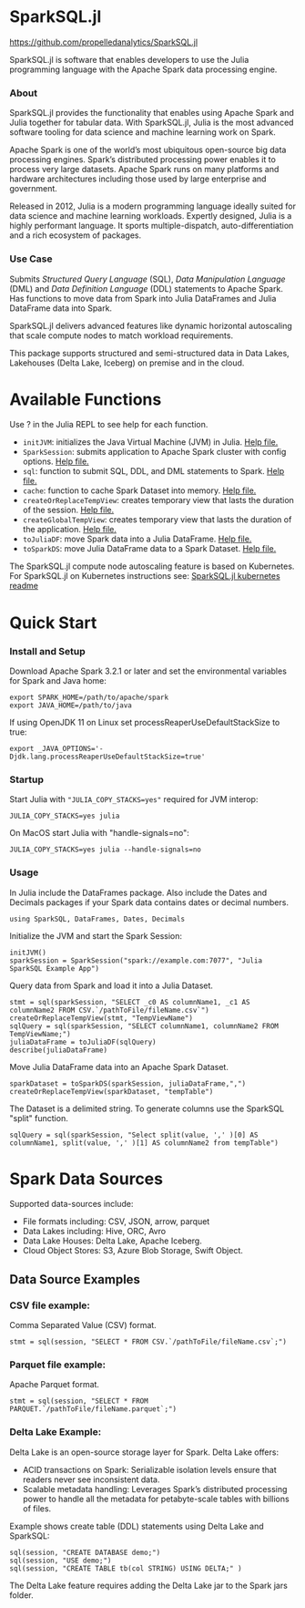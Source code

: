 # SparkSQL.jl
<https://github.com/propelledanalytics/SparkSQL.jl>

SparkSQL.jl is software that enables developers to use the Julia programming language with the Apache Spark data processing engine. 

### About
SparkSQL.jl provides the functionality that enables using Apache Spark and Julia together for tabular data. With SparkSQL.jl, Julia is the most advanced software tooling for data science and machine learning work on Spark.

Apache Spark is one of the world’s most ubiquitous open-source big data processing engines. Spark’s distributed processing power enables it to process very large datasets. Apache Spark runs on many platforms and hardware architectures including those used by large enterprise and government.

Released in 2012, Julia is a modern programming language ideally suited for data science and machine learning workloads. Expertly designed, Julia is a highly performant language. It sports multiple-dispatch, auto-differentiation and a rich ecosystem of packages.

### Use Case
Submits *Structured Query Language* (SQL), *Data Manipulation Language* (DML) and *Data Definition Language* (DDL) statements to Apache Spark.
Has functions to move data from Spark into Julia DataFrames and Julia DataFrame data into Spark. 

SparkSQL.jl delivers advanced features like dynamic horizontal autoscaling that scale compute nodes to match workload requirements. 

This package supports structured and semi-structured data in Data Lakes, Lakehouses (Delta Lake, Iceberg) on premise and in the cloud.


# Available Functions
Use ? in the Julia REPL to see help for each function.
- `initJVM`: initializes the Java Virtual Machine (JVM) in Julia. [Help file.](initJVM.md)
- `SparkSession`: submits application to Apache Spark cluster with config options. [Help file.](sparksession.md)
- `sql`: function to submit SQL, DDL, and DML statements to Spark. [Help file.](sql.md)
- `cache`: function to cache Spark Dataset into memory. [Help file.](cache.md)
- `createOrReplaceTempView`: creates temporary view that lasts the duration of the session. [Help file.](createOrReplaceTempView.md)
- `createGlobalTempView`: creates temporary view that lasts the duration of the application. [Help file.](createGlobalTempView.md)
- `toJuliaDF`: move Spark data into a Julia DataFrame. [Help file.](toJuliaDF.md)
- `toSparkDS`: move Julia DataFrame data to a Spark Dataset. [Help file.](toSparkDS.md)

The SparkSQL.jl compute node autoscaling feature is based on Kubernetes. For SparkSQL.jl on Kubernetes instructions see:
[SparkSQL.jl kubernetes readme](../kubernetes/README.md)

# Quick Start
### Install and Setup
Download Apache Spark 3.2.1 or later and set the environmental variables for Spark and Java home:
```
export SPARK_HOME=/path/to/apache/spark
export JAVA_HOME=/path/to/java
```
If using OpenJDK 11 on Linux set processReaperUseDefaultStackSize to true:
```
export _JAVA_OPTIONS='-Djdk.lang.processReaperUseDefaultStackSize=true'
```

### Startup

Start Julia with `"JULIA_COPY_STACKS=yes"` required for JVM interop:
```
JULIA_COPY_STACKS=yes julia
```
On MacOS start Julia with "handle-signals=no":
```
JULIA_COPY_STACKS=yes julia --handle-signals=no
```
### Usage

In Julia include the DataFrames package.  Also include the Dates and Decimals packages if your Spark data contains dates or decimal numbers.
```
using SparkSQL, DataFrames, Dates, Decimals
```
Initialize the JVM and start the Spark Session:
```
initJVM()
sparkSession = SparkSession("spark://example.com:7077", "Julia SparkSQL Example App")
```
Query data from Spark and load it into a Julia Dataset.
```
stmt = sql(sparkSession, "SELECT _c0 AS columnName1, _c1 AS columnName2 FROM CSV.`/pathToFile/fileName.csv`")
createOrReplaceTempView(stmt, "TempViewName")
sqlQuery = sql(sparkSession, "SELECT columnName1, columnName2 FROM TempViewName;")
juliaDataFrame = toJuliaDF(sqlQuery)
describe(juliaDataFrame)
```
Move Julia DataFrame data into an Apache Spark Dataset.
```
sparkDataset = toSparkDS(sparkSession, juliaDataFrame,",")
createOrReplaceTempView(sparkDataset, "tempTable")
```
The Dataset is a delimited string. To generate columns use the SparkSQL "split" function.

```
sqlQuery = sql(sparkSession, "Select split(value, ',' )[0] AS columnName1, split(value, ',' )[1] AS columnName2 from tempTable")
```

# Spark Data Sources
Supported data-sources include:
- File formats including: CSV, JSON, arrow, parquet
- Data Lakes including: Hive, ORC, Avro
- Data Lake Houses: Delta Lake, Apache Iceberg.
- Cloud Object Stores: S3, Azure Blob Storage, Swift Object.

## Data Source Examples

### CSV file example:
Comma Separated Value (CSV) format.
```
stmt = sql(session, "SELECT * FROM CSV.`/pathToFile/fileName.csv`;")
```
### Parquet file example:
Apache Parquet format.
```
stmt = sql(session, "SELECT * FROM PARQUET.`/pathToFile/fileName.parquet`;")
```
### Delta Lake Example:
Delta Lake is an open-source storage layer for Spark. Delta Lake offers:

- ACID transactions on Spark: Serializable isolation levels ensure that readers never see inconsistent data.
- Scalable metadata handling: Leverages Spark’s distributed processing power to handle all the metadata for petabyte-scale tables with billions of files.

Example shows create table (DDL) statements using Delta Lake and SparkSQL:
```
sql(session, "CREATE DATABASE demo;")
sql(session, "USE demo;")
sql(session, "CREATE TABLE tb(col STRING) USING DELTA;" )
```
The Delta Lake feature requires adding the Delta Lake jar to the Spark jars folder.
